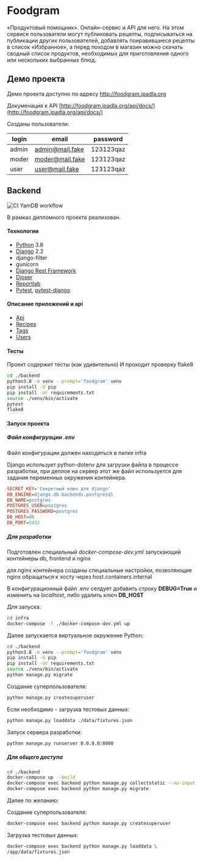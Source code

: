 # Foodgram

«Продуктовый помощник». Онлайн-сервис и API для него. На этом сервисе пользователи могут публиковать рецепты, подписываться на публикации других пользователей, добавлять понравившиеся рецепты в список «Избранное», а перед походом в магазин можно скачать сводный список продуктов, необходимых для приготовления одного или нескольких выбранных блюд.

## Демо проекта

Демо проекта доступно по адресу http://foodgram.ipadla.org

Докуменация к API [http://foodgram.ipadla.org/api/docs/](http://foodgram.ipadla.org/api/docs/)

Созданы пользователи:

| login | email           | password  |
| ----- | --------------- | --------- |
| admin | admin@mail.fake | 123123qaz |
| moder | moder@mail.fake | 123123qaz |
| user  | user@mail.fake  | 123123qaz |

## Backend

![CI YamDB workflow](https://github.com/ipadla/foodgram-project-react/actions/workflows/main.yml/badge.svg)

В рамках дипломного проекта реализован.

#### Технологии

* [Python](https://docs.python.org/3.8/) 3.8
* [Django](https://docs.djangoproject.com/en/2.2/) 2.2
* django-filter
* gunicorn
* [Django Rest Framework](https://www.django-rest-framework.org/)
* [Djoser](https://djoser.readthedocs.io/)
* [Reportlab](https://docs.reportlab.com/reportlab/userguide/ch1_intro/)
* [Pytest](https://docs.pytest.org/), [pytest-django](https://pytest-django.readthedocs.io/)

#### Описание приложений и api

* [Api](./docs/Backend-api.md)
* [Recipes](./docs/Backend-recipes.md)
* [Tags](./docs/Backend-tags.md)
* [Users](./docs/Backend-users.md)

#### Тесты

Проект содержит тесты (как удивительно)
И проходит проверку flake8

```bash
cd ./backend
python3.8 -m venv --prompt='foodgram' venv
pip install -U pip
pip install -Ur requirements.txt
source ./venv/bin/activate
pytest
flake8
```

#### Запуск проекта

##### Файл конфигруации .env

Файл конфигурации должен находиться в папке infra

Django использует python-dotenv для загрузки файла в процессе разработки, при деплое на сервер этот же файл используется для задания переменных окружения контейнера.

```ini
SECRET_KEY='Секретный ключ для django'
DB_ENGINE=django.db.backends.postgresql
DB_NAME=postgres
POSTGRES_USER=postgres
POSTGRES_PASSWORD=postgres
DB_HOST=db
DB_PORT=5432
```

##### Для разработки

Подготовлен специальный *docker-compose-dev.yml* запускающий контейнеры db, frontend и nginx

для nginx контейнера созданы специальные настройки, позволяющие nginx обращаться к хосту через host.containers.internal

В конфигурационный файл .env селдует добавить строку **DEBUG=True** и изменить на *localhost*, либо удалить ключ **DB_HOST**

Для запуска:

```bash
cd infra
docker-compose -f ./docker-compose-dev.yml up
```

Далее запускается виртуальное окружение Python:

```bash
cd ./backend
python3.8 -m venv --prompt='foodgram' venv
pip install -U pip
pip install -Ur requirements.txt
source ./venv/bin/activate
python manage.py migrate
```

Создание суперпользователя:

```bash
python manage.py createsuperuser
```

Если необходимо - загрузка тестовых данных:

```bash
python manage.py loaddata ./data/fixtures.json
```

Запуск сервера разработки:

```bash
python manage.py runserver 0.0.0.0:8000
```

##### Для общего доступа

```bash
cd ./backend
docker-compose up --build
docker-compose exec backend python manage.py collectstatic --no-input
docker-compose exec backend python manage.py migrate
```

Далее по желанию:

Создание суперпользователя:

```bash
docker-compose exec backend python manage.py createsuperuser
```

Загрузка тестовых данных:

```bash
docker-compose exec backend python manage.py loaddata \
/app/data/fixtures.json
```
